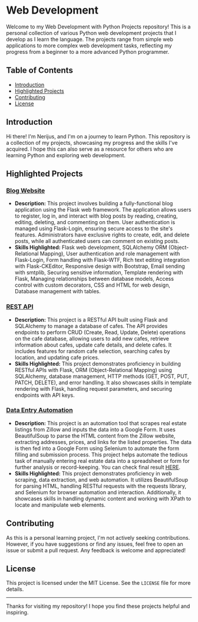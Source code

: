 # Web Development

Welcome to my Web Development with Python Projects repository! This is a personal collection of various Python web development projects that I develop as I learn the language. The projects range from simple web applications to more complex web development tasks, reflecting my progress from a beginner to a more advanced Python programmer.

## Table of Contents
- [Introduction](#introduction)
- [Highlighted Projects](#highlighted-projects)
- [Contributing](#contributing)
- [License](#license)

## Introduction

Hi there! I'm Nerijus, and I'm on a journey to learn Python. This repository is a collection of my projects, showcasing my progress and the skills I've acquired. I hope this can also serve as a resource for others who are learning Python and exploring web development.

## Highlighted Projects

### [Blog Website]([https://github.com/nerkyzas157/WEB_Development/tree/main/REST_API](https://github.com/nerkyzas157/Learning_WEB_Development/tree/main/Bootstrap_Blog))
- **Description:** This project involves building a fully-functional blog application using the Flask web framework. The application allows users to register, log in, and interact with blog posts by reading, creating, editing, deleting, and commenting on them. User authentication is managed using Flask-Login, ensuring secure access to the site's features. Administrators have exclusive rights to create, edit, and delete posts, while all authenticated users can comment on existing posts.
- **Skills Highlighted:** Flask web development, SQLAlchemy ORM (Object-Relational Mapping), User authentication and role management with Flask-Login, Form handling with Flask-WTF, Rich text editing integration with Flask-CKEditor, Responsive design with Bootstrap, Email sending with smtplib, Securing sensitive information, Template rendering with Flask, Managing relationships between database models, Access control with custom decorators, CSS and HTML for web design, Database management with tables.

### [REST API](https://github.com/nerkyzas157/WEB_Development/tree/main/REST_API)
- **Description:** This project is a RESTful API built using Flask and SQLAlchemy to manage a database of cafes. The API provides endpoints to perform CRUD (Create, Read, Update, Delete) operations on the cafe database, allowing users to add new cafes, retrieve information about cafes, update cafe details, and delete cafes. It includes features for random cafe selection, searching cafes by location, and updating cafe prices.
- **Skills Highlighted:** This project demonstrates proficiency in building RESTful APIs with Flask, ORM (Object-Relational Mapping) using SQLAlchemy, database management, HTTP methods (GET, POST, PUT, PATCH, DELETE), and error handling. It also showcases skills in template rendering with Flask, handling request parameters, and securing endpoints with API keys.

### [Data Entry Automation](https://github.com/nerkyzas157/WEB_Development/tree/main/Data_Entry_Automation)
- **Description:** This project is an automation tool that scrapes real estate listings from Zillow and inputs the data into a Google Form. It uses BeautifulSoup to parse the HTML content from the Zillow website, extracting addresses, prices, and links for the listed properties. The data is then fed into a Google Form using Selenium to automate the form filling and submission process. This project helps automate the tedious task of manually entering real estate data into a spreadsheet or form for further analysis or record-keeping. You can check final result [HERE](https://docs.google.com/spreadsheets/d/1Yr4X-fDjTSdQT6Zcdl159VIpZCxKr2jSnOU3Kwyi00g/edit?usp=sharing).
- **Skills Highlighted:** This project demonstrates proficiency in web scraping, data extraction, and web automation. It utilizes BeautifulSoup for parsing HTML, handling RESTful requests with the requests library, and Selenium for browser automation and interaction. Additionally, it showcases skills in handling dynamic content and working with XPath to locate and manipulate web elements.

## Contributing

As this is a personal learning project, I'm not actively seeking contributions. However, if you have suggestions or find any issues, feel free to open an issue or submit a pull request. Any feedback is welcome and appreciated!

## License

This project is licensed under the MIT License. See the `LICENSE` file for more details.

---

Thanks for visiting my repository! I hope you find these projects helpful and inspiring.
